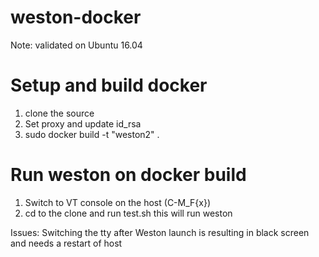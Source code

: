# weston-docker

Note: validated on Ubuntu 16.04

# Setup and build docker

1) clone the source
2) Set proxy and update id_rsa
3) sudo docker build -t "weston2" .

# Run weston on docker build

1) Switch to VT console on the host (C-M_F{x})
2) cd to the clone and run test.sh
this will run weston


Issues:
Switching the tty after Weston launch is resulting in black screen and needs a restart of host

